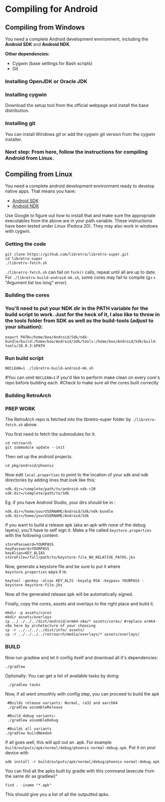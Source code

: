 # Compiling for Android

## Compiling from Windows

You need a complete Android development environment, including the **Android SDK** and **Android NDK**.

**Other dependencies:**

* Cygwin (base settings for Bash scripts)
* Git

### Installing OpenJDK or Oracle JDK


### Installing cygwin

Download the setup tool from the official webpage and install the base distribution.

### Installing git

You can install Windows git or add the cygwin git version from the cygwin installer.

### Next step: From here, follow the instructions for compiling Android from Linux.

## Compiling from Linux

You need a complete android development environment ready to develop native apps. That means you have:

* [Android SDK](http://developer.android.com/sdk/index.html)
* [Android NDK](https://developer.android.com/tools/sdk/ndk/index.html)

Use Google to figure out how to install that and make sure the appropriate executables from the above are in your path variable.
These instructions have been tested under Linux (Fedora 20). They may also work in windows with cygwin.

### Getting the code

    git clone https://github.com/libretro/libretro-super.git
    cd libretro-super
    ./libretro-fetch.sh  

    
`./libretro-fetch.sh` can fail on `fork()` calls, repeat until all are up to date. For `./libretro-build-android-mk.sh`, some cores may fail to compile (g++ "Argument list too long" error).

### Building the cores

### You'll need to put your NDK dir in the PATH variable for the build script to work. Just for the heck of it, I also like to throw in the tools folder from SDK as well as the build-tools (adjust to your situation):

    export PATH=/home/boo/Android/Sdk/ndk-bundle/build:/home/boo/Android/Sdk/tools:/home/boo/Android/Sdk/build-tools/28.0.3:$PATH

### Run build script
    NOCLEAN=1 ./libretro-build-android-mk.sh 

#You can omit `NOCLEAN=1` if you'd like to perform make clean on every core's repo before building each.
#Check to make sure all the cores built correctly

### Building RetroArch


###     PREP WORK
The RetroArch repo is fetched into the libretro-super folder by `./libretro-fetch.sh` above.

You first need to fetch the submodules for it.

    cd retroarch
    git submodule update --init

Then set up the android projects.

    cd pkg/android/phoenix

Now edit `local.properties` to point to the location of your sdk and ndk directories by adding lines that look like this: 

    ndk.dir=/complete/path/to/android-ndk-r20
    sdk.dir=/complete/path/to/Sdk

   Eg. if you have Android Studio, your dirs should be in :

    ndk.dir=/home/yourUSERNAME/Android/Sdk/ndk-bundle
    sdk.dir=/home/yourUSERNAME/Android/Sdk

If you want to build a release apk (aka an apk with none of the debug layers), you'll have to self sign it. Make a file called `keystore.properties` with the following content:

    storePassword=YOURPASS
    keyPassword=YOURPASS
    keyAlias=KEY_ALIAS
    storeFile=/full/path/to/keystore-file_NO_RELATIVE_PATHS.jks

Now, generate a keystore file and be sure to put it where `keystore.properties` says it is:

    keytool -genkey -alias KEY_ALIS -keyalg RSA -keypass YOURPASS -keystore keystore-file.jks

Now all the generated release apk will be automatically signed.


Finally, copy the cores, assets and overlays to the right place and build it.

    mkdir -p assets/cores
    mkdir assets/overlays
    cp ../../../../dist/android/arm64-v8a/* assets/cores/ #replace arm64-v8a here by archetecture of your choosing
    cp -r ../../../../dist/info/ assets/
    cp -r ../../../../retroarch/media/overlays/* assets/overlays/

###     BUILD

Now run gradlew and let it config itself and download all it's dependencies:

    ./gradlew

Optionally: You can get a list of available tasks by doing:

     ./gradlew tasks
    
Now, if all went smoothly with config step, you can proceed to build the apk

     #Builds release variants: Normal, ra32 and aarch64
     ./gradlew assembleRelease

     #Build debug variants:
     ./gradlew assembleDebug

     #Builds all variants
    ./gradlew buildNeeded
   
If all goes well, this will spit out an .apk. For example `build/outputs/apk/normal/debug/phoenix-normal-debug.apk`. Put it on your device with

    adb install -r build/outputs/apk/normal/debug/phoenix-normal-debug.apk

You can find all the apks built by gradle with this command (execute from the same dir as gradlew)"

    find . -iname "*.apk"

This should give you a list of all the outputted apks. 
